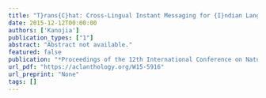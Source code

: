 ```yaml
---
title: "T}rans{C}hat: Cross-Lingual Instant Messaging for {I}ndian Languages"
date: 2015-12-12T00:00:00
authors: ['Kanojia']
publication_types: ["1"]
abstract: "Abstract not available."
featured: false
publication: "*Proceedings of the 12th International Conference on Natural Language Processing*"
url_pdf: "https://aclanthology.org/W15-5916"
url_preprint: "None"
tags: []
---
```

